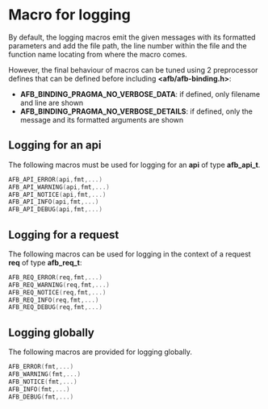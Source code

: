 Macro for logging
=================

By default, the logging macros emit the given messages
with its formatted parameters and add the file path, the line
number within the file and the function name locating
from where the macro comes.

However, the final behaviour of macros can be tuned
using 2 preprocessor defines that can be defined
before including **<afb/afb-binding.h>**:

- **AFB_BINDING_PRAGMA_NO_VERBOSE_DATA**:
  if defined, only filename and line are shown
- **AFB_BINDING_PRAGMA_NO_VERBOSE_DETAILS**:
  if defined, only the message and its formatted arguments are shown


## Logging for an api

The following macros must be used for logging for an **api** of type
**afb_api_t**.

```c
AFB_API_ERROR(api,fmt,...)
AFB_API_WARNING(api,fmt,...)
AFB_API_NOTICE(api,fmt,...)
AFB_API_INFO(api,fmt,...)
AFB_API_DEBUG(api,fmt,...)
```

## Logging for a request


The following macros can be used for logging in the context
of a request **req** of type **afb_req_t**:

```c
AFB_REQ_ERROR(req,fmt,...)
AFB_REQ_WARNING(req,fmt,...)
AFB_REQ_NOTICE(req,fmt,...)
AFB_REQ_INFO(req,fmt,...)
AFB_REQ_DEBUG(req,fmt,...)
```

## Logging globally

The following macros are provided for logging globally.

```c
AFB_ERROR(fmt,...)
AFB_WARNING(fmt,...)
AFB_NOTICE(fmt,...)
AFB_INFO(fmt,...)
AFB_DEBUG(fmt,...)
```

